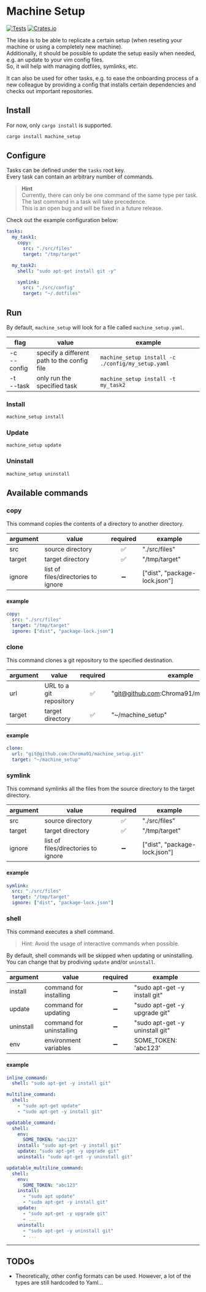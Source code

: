 # Machine Setup

[![Tests](https://github.com/Chroma91/machine-setup/actions/workflows/run_tests.yml/badge.svg?branch=main)](https://github.com/Chroma91/machine-setup/actions/workflows/run_tests.yml) [![Crates.io](https://img.shields.io/crates/v/machine_setup)](https://crates.io/crates/machine_setup)

The idea is to be able to replicate a certain setup (when reseting your machine or using a completely new machine).  
Additionally, it should be possible to update the setup easily when needed, e.g. an update to your vim config files.  
So, it will help with managing dotfiles, symlinks, etc.

It can also be used for other tasks, e.g. to ease the onboarding process of a new colleague by providing a config that installs certain dependencies and checks out important repositories.

## Install

For now, only `cargo install` is supported.

```bash
cargo install machine_setup
```

## Configure

Tasks can be defined under the `tasks` root key.  
Every task can contain an arbitrary number of commands.

> **Hint**  
> Currently, there can only be one command of the same type per task.  
> The last command in a task will take precedence.  
> This is an open bug and will be fixed in a future release.

Check out the example configuration below:

```yaml
tasks:
  my_task1:
    copy:
      src: "./src/files"
      target: "/tmp/target"

  my_task2:
    shell: "sudo apt-get install git -y"

    symlink:
      src: "./src/config"
      target: "~/.dotfiles"
```

## Run

By default, `machine_setup` will look for a file called `machine_setup.yaml`.

| flag            | value                                       | example                                           |
| --------------- | ------------------------------------------- | ------------------------------------------------- |
| -c<br> --config | specify a different path to the config file | `machine_setup install -c ./config/my_setup.yaml` |
| -t<br> --task   | only run the specified task                 | `machine_setup install -t my_task2`               |

### Install

```bash
machine_setup install
```

### Update

```bash
machine_setup update
```

### Uninstall

```bash
machine_setup uninstall
```

## Available commands

### copy

This command copies the contents of a directory to another directory.

| argument | value                               | required | example                       |
| -------- | ----------------------------------- | :------: | ----------------------------- |
| src      | source directory                    |    ✅    | "./src/files"                 |
| target   | target directory                    |    ✅    | "/tmp/target"                 |
| ignore   | list of files/directories to ignore |    ➖    | ["dist", "package-lock.json"] |

#### example

```yaml
copy:
  src: "./src/files"
  target: "/tmp/target"
  ignore: ["dist", "package-lock.json"]
```

### clone

This command clones a git repository to the specified destination.

| argument | value                   | required | example                                     |
| -------- | ----------------------- | :------: | ------------------------------------------- |
| url      | URL to a git repository |    ✅    | "git@github.com:Chroma91/machine_setup.git" |
| target   | target directory        |    ✅    | "~/machine_setup"                           |

#### example

```yaml
clone:
  url: "git@github.com:Chroma91/machine_setup.git"
  target: "~/machine_setup"
```

### symlink

This command symlinks all the files from the source directory to the target directory.

| argument | value                               | required | example                       |
| -------- | ----------------------------------- | :------: | ----------------------------- |
| src      | source directory                    |    ✅    | "./src/files"                 |
| target   | target directory                    |    ✅    | "/tmp/target"                 |
| ignore   | list of files/directories to ignore |    ➖    | ["dist", "package-lock.json"] |

#### example

```yaml
symlink:
  src: "./src/files"
  target: "/tmp/target"
  ignore: ["dist", "package-lock.json"]
```

### shell

This command executes a shell command.

> Hint: Avoid the usage of interactive commands when possible.

By default, shell commands will be skipped when updating or uninstalling.  
You can change that by prodiving `update` and/or `uninstall`.

| argument  | value                    | required | example                         |
| --------- | ------------------------ | :------: | ------------------------------- |
| install   | command for installing   |    ➖    | "sudo apt-get -y install git"   |
| update    | command for updating     |    ➖    | "sudo apt-get -y upgrade git"   |
| uninstall | command for uninstalling |    ➖    | "sudo apt-get -y uninstall git" |
| env       | environment variables    |    ➖    | SOME_TOKEN: 'abc123'            |

#### example

```yaml
inline_command:
  shell: "sudo apt-get -y install git"

multiline_command:
  shell:
    - "sudo apt-get update"
    - "sudo apt-get -y install git"

updatable_command:
  shell:
    env:
      SOME_TOKEN: "abc123"
    install: "sudo apt-get -y install git"
    update: "sudo apt-get -y upgrade git"
    uninstall: "sudo apt-get -y uninstall git"

updatable_multiline_command:
  shell:
    env:
      SOME_TOKEN: "abc123"
    install:
      - "sudo apt update"
      - "sudo apt-get -y install git"
    update:
      - "sudo apt-get -y upgrade git"
      - ...
    uninstall:
      - "sudo apt-get -y uninstall git"
      - ...
```

---

## TODOs

- Theoretically, other config formats can be used. However, a lot of the types are still hardcoded to Yaml...
